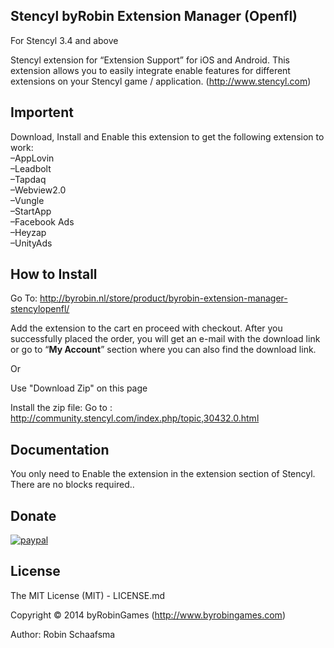 ## Stencyl byRobin Extension Manager (Openfl)

For Stencyl 3.4 and above

Stencyl extension for “Extension Support”  for iOS and Android. This extension allows you to easily integrate enable features for different extensions on your Stencyl game / application. (http://www.stencyl.com)

## Importent

Download, Install and Enable this extension to get the following extension to work:<br>
–AppLovin<br> 
–Leadbolt<br> 
–Tapdaq<br> 
–Webview2.0<br> 
–Vungle<br> 
–StartApp<br> 
–Facebook Ads<br> 
–Heyzap<br> 
–UnityAds<br> 

## How to Install

Go To: http://byrobin.nl/store/product/byrobin-extension-manager-stencylopenfl/

Add the extension to the cart en proceed with checkout. After you successfully placed the order, you will get an e-mail with the download link or go to “<strong>My Account</strong>” section where you can also find the download link.

Or

Use "Download Zip" on this page

Install the zip file: Go to : http://community.stencyl.com/index.php/topic,30432.0.html

## Documentation

You only need to  Enable the extension in the extension section of Stencyl.
There are no blocks required..
## Donate

[![paypal](https://www.paypalobjects.com/en_US/i/btn/btn_donateCC_LG.gif)](https://www.paypal.com/cgi-bin/webscr?cmd=_s-xclick&hosted_button_id=HKLGFCAGKBMFL)<br />


## License

The MIT License (MIT) - LICENSE.md

Copyright © 2014 byRobinGames (http://www.byrobingames.com)

Author: Robin Schaafsma
